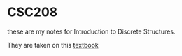 # CSC208

these are my notes for Introduction to Discrete Structures.

They are taken on this <a href="https://discrete.openmathbooks.org/dmoi4/ch_logic.html" target="_blank">textbook</a>
